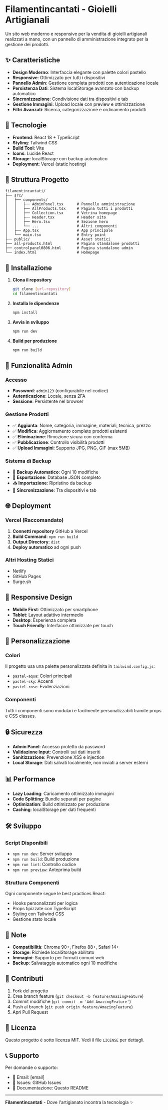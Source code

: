 # Filamentincantati - Gioielli Artigianali

Un sito web moderno e responsive per la vendita di gioielli artigianali realizzati a mano, con un pannello di amministrazione integrato per la gestione dei prodotti.

## ✨ Caratteristiche

- **Design Moderno**: Interfaccia elegante con palette colori pastello
- **Responsive**: Ottimizzato per tutti i dispositivi
- **Pannello Admin**: Gestione completa prodotti con autenticazione locale
- **Persistenza Dati**: Sistema localStorage avanzato con backup automatico
- **Sincronizzazione**: Condivisione dati tra dispositivi e tab
- **Gestione Immagini**: Upload locale con preview e ottimizzazione
- **Filtri Avanzati**: Ricerca, categorizzazione e ordinamento prodotti

## 🚀 Tecnologie

- **Frontend**: React 18 + TypeScript
- **Styling**: Tailwind CSS
- **Build Tool**: Vite
- **Icons**: Lucide React
- **Storage**: localStorage con backup automatico
- **Deployment**: Vercel (static hosting)

## 📁 Struttura Progetto

```
filamentincantati/
├── src/
│   ├── components/
│   │   ├── AdminPanel.tsx      # Pannello amministrazione
│   │   ├── AllProducts.tsx     # Pagina tutti i prodotti
│   │   ├── Collection.tsx      # Vetrina homepage
│   │   ├── Header.tsx          # Header sito
│   │   ├── Hero.tsx            # Sezione hero
│   │   └── ...                 # Altri componenti
│   ├── App.tsx                 # App principale
│   └── main.tsx                # Entry point
├── public/                     # Asset statici
├── all-products.html           # Pagina standalone prodotti
├── controlpanel0806.html       # Pagina standalone admin
└── index.html                  # Homepage
```

## 🔧 Installazione

1. **Clona il repository**
   ```bash
   git clone [url-repository]
   cd filamentincantati
   ```

2. **Installa le dipendenze**
   ```bash
   npm install
   ```

3. **Avvia in sviluppo**
   ```bash
   npm run dev
   ```

4. **Build per produzione**
   ```bash
   npm run build
   ```

## 🎯 Funzionalità Admin

### Accesso
- **Password**: `admin123` (configurabile nel codice)
- **Autenticazione**: Locale, senza 2FA
- **Sessione**: Persistente nel browser

### Gestione Prodotti
- ✅ **Aggiunta**: Nome, categoria, immagine, materiali, tecnica, prezzo
- ✅ **Modifica**: Aggiornamento completo prodotti esistenti
- ✅ **Eliminazione**: Rimozione sicura con conferma
- ✅ **Pubblicazione**: Controllo visibilità prodotti
- ✅ **Upload Immagini**: Supporto JPG, PNG, GIF (max 5MB)

### Sistema di Backup
- 🔄 **Backup Automatico**: Ogni 10 modifiche
- 💾 **Esportazione**: Database JSON completo
- 📥 **Importazione**: Ripristino da backup
- 🔄 **Sincronizzazione**: Tra dispositivi e tab

## 🌐 Deployment

### Vercel (Raccomandato)
1. **Connetti repository** GitHub a Vercel
2. **Build Command**: `npm run build`
3. **Output Directory**: `dist`
4. **Deploy automatico** ad ogni push

### Altri Hosting Statici
- Netlify
- GitHub Pages
- Surge.sh

## 📱 Responsive Design

- **Mobile First**: Ottimizzato per smartphone
- **Tablet**: Layout adattivo intermedio
- **Desktop**: Esperienza completa
- **Touch Friendly**: Interfacce ottimizzate per touch

## 🎨 Personalizzazione

### Colori
Il progetto usa una palette personalizzata definita in `tailwind.config.js`:
- `pastel-aqua`: Colori principali
- `pastel-sky`: Accenti
- `pastel-rose`: Evidenziazioni

### Componenti
Tutti i componenti sono modulari e facilmente personalizzabili tramite props e CSS classes.

## 🔒 Sicurezza

- **Admin Panel**: Accesso protetto da password
- **Validazione Input**: Controlli sui dati inseriti
- **Sanitizzazione**: Prevenzione XSS e injection
- **Local Storage**: Dati salvati localmente, non inviati a server esterni

## 📊 Performance

- **Lazy Loading**: Caricamento ottimizzato immagini
- **Code Splitting**: Bundle separati per pagine
- **Optimization**: Build ottimizzato per produzione
- **Caching**: localStorage per dati frequenti

## 🛠️ Sviluppo

### Script Disponibili
- `npm run dev`: Server sviluppo
- `npm run build`: Build produzione
- `npm run lint`: Controllo codice
- `npm run preview`: Anteprima build

### Struttura Componenti
Ogni componente segue le best practices React:
- Hooks personalizzati per logica
- Props tipizzate con TypeScript
- Styling con Tailwind CSS
- Gestione stato locale

## 📝 Note

- **Compatibilità**: Chrome 90+, Firefox 88+, Safari 14+
- **Storage**: Richiede localStorage abilitato
- **Immagini**: Supporto per formati comuni web
- **Backup**: Salvataggio automatico ogni 10 modifiche

## 🤝 Contributi

1. Fork del progetto
2. Crea branch feature (`git checkout -b feature/AmazingFeature`)
3. Commit modifiche (`git commit -m 'Add AmazingFeature'`)
4. Push al branch (`git push origin feature/AmazingFeature`)
5. Apri Pull Request

## 📄 Licenza

Questo progetto è sotto licenza MIT. Vedi il file `LICENSE` per dettagli.

## 📞 Supporto

Per domande o supporto:
- 📧 Email: [email]
- 💬 Issues: GitHub Issues
- 📖 Documentazione: Questo README

---

**Filamentincantati** - Dove l'artigianato incontra la tecnologia ✨
